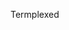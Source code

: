 Termplexed
<!-- 
<pre><kbd>
┌───────────────────────────────────────
│╒╒╒╒═╗  ▄■■■■■■■■■■■■■■■■■■■■■■■■■■■■▄▐
│║║║║ ║∙▓▓▒░·▒t▒e▒r▒m▒p▒l▒e▒x▒e▒d▒°·░▒▓▐
└─╖╓─┘° █▀▀▀▀▀▀▀▀▀▀▀▀▀▀▀▀▀▀▀▀▀▀▀▀▀▀▀▀▀▀▐
 ┌╨╨┐ ║∙█                            [[▐
 │  │ ° █                            [[▐
 ┌≡≡┐ ║∙█                            [░▐
 │▲▲│ ° █                            [[▐
 ▲  ▲ ║∙█                            [[▐
 ▐▌▐▌ ° █▬▬▬▬▬▬▬▬▬▬▬▬▬▬▬▬▬▬▬▬▬▬▬▬▬▬▬▬▬▬█
  ▀▀  ║∙▀▬▬▬▬▬▬▬▬▬▬▬▬▬▬▬▬▬▬▬▬▬▬▬▬▬▬▬▬▬▬█
∙ ▼▼  ° ╙──────────────────────────────┐
▌ ║║ ║║║▌               «────════════╕ ▌
▌┌╜╚═══╗▌             «─────═════════╡ ▌
▌│ ║░║ ╚╕      ┌╥───────╗     ╔══════╡ ▌
▌│ ║░║ ║╘══════╧╣∙∙ ∙∙ ∙╙┬────╜┌──┐∙┌┘▐ 
▌│┐┐┐┐┐┐┐┐┐┐┐┐┐┐╙────────┴─────┴────┘ █ 
▌│││││││││││││││┐▄▀▄▀▄▀▄▀▄▀▄▀▄▀▄▀▄▀▄▀▄▀ 
▌└└└└└└└└└└└└└└└ ▄ ▄ ▄ ▄ ▄ ▄ ▄ ▄ ▄ ▄ ▄█ 
█ █ █ █ █ █ █ █ █ █ █ █ █ █ █ █ █ █ █ █ 

Made with Termplexed-ANSI drawer ;P

ΩΩΩΩΩΩΩΩΩΩΩΩΩΩΩΩΩΩΩΩΩΩΩΩΩΩΩΩΩΩΩΩΩΩΩΩΩΩΩΩΩΩΩΩΩΩΩΩΩΩΩΩΩΩΩΩΩΩΩΩΩΩΩΩΩΩΩΩΩΩΩΩΩΩΩ
ΩΩΩΩΩΩΩΩΩΩΩΩΩÜÜÜÜÜÜÜÜÜÜÜÜÜÜÜΩΩΩΩΩΩΩΩΩΩΩΩΩΩΩΩΩΩΩΩΩΩΩΩΩΩΩΩΩΩΩΩΩΩΩΩΩΩΩΩΩΩΩΩΩΩΩ
ΩΩΩΩΩÜÜÜÜÜÜÜÜÜÜÜÜÜÜÜÜÜÜÜÜÜÜÜÜÜÜÜÜÜÜÜÜÜÜÜÜΩΩΩΩΩΩΩΩΩΩΩΩΩΩΩΩΩΩΩΩΩΩΩΩΩΩΩΩΩΩΩΩΩΩ
ΩΩÜÜÜÜÜÜÜÜΩΩΩΩΩΩ¬ΩΩΩΩΩÜÜÜÜÜÜÜÜÜÜÜÜÜÜÜÜÜÜÜÜÜÜÜÜÜÜΩΩΩΩΩΩΩΩΩΩΩΩΩΩΩΩΩΩΩΩΩΩΩΩΩΩΩ
ΩΩΩ¬ΩΩΩΩΩΩΩΩΩΩΩΩΩΩΩΩΩΩΩΩΩôôôôôôôôôôôôÜÜÜÜôôΩÜÜÜÜÜÜÜΩΩΩΩΩΩΩΩΩΩΩΩΩΩΩΩΩΩΩΩΩΩΩΩ
ΩΩΩΩΩΩΩΩôôôôôôôôôôôôôôôôôôôôôºôôôôôΩ¬ΩΩΩÜÜÜÜôôôΩΩΩÜÜÜΩΩΩΩΩΩΩΩΩΩΩΩΩΩΩΩΩΩΩΩΩΩ
ΩΩΩΩΩΩΩôôôôôôôôôôôôôôôôôôôôôôôôôôôôôôôôôôôôôÜÜÜÜôΩΩΩÜÜÜÜΩΩΩΩΩΩΩΩΩΩΩΩΩΩΩΩΩΩΩ
Ω½½ΩΩΩôôôôôôôô║║║║║║║║║║║║║║║║║ôôôôôôôôôôôº¬ôôôôÜÜôôΩΩÜÜÜÜΩΩΩΩΩΩΩΩΩΩΩΩΩΩΩΩΩ
ΩºΩ½ôôôôô║║║║║║║║║║║║║║║║║║║║║║║║║║║║║ôôôôôôôôôôôôÜÜÜÜôΩΩÜÜÜÜΩΩΩΩΩΩΩΩΩΩΩΩΩΩ
½½½║║║║║║║••πππ¬¬ππππππΩΩΦΦΦΦΦΦΦ║║║║║║║║║║║║ôôôôôôôôôôÜÜÜôΩÜÜΩΩΩΩΩΩΩΩΩΩΩΩΩΩ
ΩΩ╙½•••ΩΩπππππππππΩΦΦΦΦΦ☼☼☼☼☼☼☼☼☼☼☼☼☼☼☼║║║║║²║║║ôôôôôôôôôÜÜÜÜÜΩΩΩΩΩΩΩΩΩΩΩΩΩ
ΩΩ╙╙║║║║ΩΩΩΦΩΦΦΦΦΦΦΦΩ☼☼☼☼☼☼☼☼☼☼☼☼☼☼☼☼☼☼☼☼ΩΩ║║║║Ω║║║²φôôôôôôôÜÜÜΩΩΩΩΩΩΩΩΩΩΩΩ
ΩΩΩ•¬¬½║║║ΩΦΦΦΦΦΦΦΦ☼☼☼☼☼☼☼☼·······☼☼☼☼☼•☼☼☼ΩΩΩ║║║║Ω║║║⌠ôôôφôÜÜôÜÜΩΩΩΩΩΩΩΩΩΩ
ΩΩ¬ô••╙½½║║║ΦΦΦΦΦΦ☼☼☼☼☼░░░▒▒▒·······☼☼☼☼☼☼☼ΩΩΩΩΦΦ║¬║║║║φ⌠ôôôφÜÜôΩÜπΩΩΩΩΩΩΩΩ
ΩΩΩΩô••╙¬½½║║ΦΦΦΦΦ☼☼☼☼☼☼░░▒▒░········☼☼☼☼•☼☼ΩΩΩΦΦΦΦΦ║║║║║φφ⌠ôôÜÜôÜΩΩΩΩΩΩΩΩΩ
ΩΩΩΩΩΩ••ô╙╙½║║║ΦΦΦΦ☼☼☼☼☼☼·☼·░░·······☼☼☼☼☼☼₧₧₧ΩΦΦΦΦΦΦ║║║║║½πΩôôÜÜΩ½½ΩΩΩΩΩΩΩ
ÜÜΩΩΩΩΩΩ••ô¬¬½║║║π₧₧☼☼☼☼☼☼··········☼☼☼☼☼☼₧₧₧₧ΦΦΦΦΦΦ║║π½║║║║½½½ôÜôΩΩΩΩΩΩΩΩΩ
ΩÜÜÜΩΩΩôô•••ôº¬½║║¼₧₧₧☼☼☼☼☼☼☼☼☼☼☼☼☼☼☼☼☼☼☼₧₧₧₧ΦΦΦ║║║║Ω½½ººº½║║ΩΩΩΩΩΩΩΩΩΩΩΩΩΩ
ΩΩΩÜÜΩΩôôôô•••ôºº½║║¼₧₧₧₧☼☼☼☼☼☼☼☼☼☼☼☼☼πππ₧₧₧Φ║║║║½½••ººº½½ΩôôôôÜÜΩΩΩΩΩΩΩΩΩΩ
ΩΩΩÜÜÜΩôôôôôôô•••ôôô║║║₧₧₧ππππ☼☼ππ☼πππππππππ║║¼¼••••¬º½½ôôôôÜÜôôÜÜΩΩΩΩΩΩΩΩΩ
ΩΩΩΩÜÜÜΩôôôôôôôôô•••••║║║║║ππππππππππππ║║║║πππ•••½½Ω¬ôôôôôôôôôÜÜΩÜΩΩΩΩΩΩΩΩΩ
ΩΩΩΩΩΩÜÜÜôôôôôôôôôôôô••••••║║║║║║║║ôôô¬ººººº•••ôôôôôôôôôôôôÜÜÜΩÜÜÜÜΩΩΩΩΩΩΩΩ
ΩΩΩΩΩΩΩÜÜÜôΩΩôôôôôôôôôôôôôôôôô•••••••••••••••ôôôôôôôôôôôôôΩΩÜÜÜÜÜÜÜΩΩΩΩΩΩΩΩ
ΩΩΩΩΩΩΩΩÜÜÜÜôôôôôôôôôôôôΩΩôôôΩΩôôôôôôôôôôôôôôôôôôôôôôôôôôôôôÜÜÜÜÜÜÜΩΩΩΩΩΩΩΩ
ΩΩΩΩΩΩΩΩΩΩÜÜÜÜΩΩΩôôôôôôôôôôôôôôôôôôôôôôôôôôôôôôôôôôôôôôôôôôÜΩÜΩÜÜΩÜΩΩΩΩΩΩΩΩ
ΩΩΩΩΩΩΩΩΩΩΩΩΩÜÜÜÜΩΩΩΩΩΩôôôôôôôôôôôôôôôôôôôôôôôôôôôôôôôôôôôôôÜÜÜΩΩΩΩΩΩΩΩΩΩΩΩ
ΩΩΩΩΩΩΩΩΩΩΩΩΩΩΩΩΩÜÜÜÜÜΩΩΩΩΩΩΩΩΩΩΩΩΩΩΩΩôôôôôôôôôôôôôôôôôôôΩΩÜÜÜΩΩÜΩΩΩΩΩΩΩΩΩΩ
ΩΩΩΩΩΩΩΩΩΩΩΩΩΩΩΩΩΩΩΩΩΩÜÜÜÜÜÜÜÜΩΩΩΩΩΩΩΩΩΩΩΩΩΩΩΩΩΩΩΩΩΩΩΩΩΩΩΩΩΩΩΩÜΩΩΩΩΩΩΩΩΩΩΩΩ
ΩΩΩΩΩΩΩΩΩΩΩΩΩΩΩΩΩΩΩΩΩΩΩΩΩΩΩΩΩΩΩΩΩΩΩΩΩΩΩΩΩΩΩΩΩΩΩΩΩΩΩôΩΩΩΩΩΩΩΩΩΩΩΩΩΩΩΩΩΩΩΩΩΩΩ
ΩΩΩΩΩΩΩΩΩΩΩΩΩΩΩΩΩΩΩΩΩΩΩΩΩΩΩΩΩΩΩΩΩΩΩΩΩΩΩΩΩΩΩΩΩΩΩΩΩΩΩΩΩΩΩΩΩΩÜΩΩΩΩΩΩΩΩΩΩΩΩΩΩΩΩ
</kbd></pre>
-->
<!--
Inspiration:
<pre><kbd>
 ···ANTARES·DV·INFORMATION·FILE···LAST·REVISED·15-05-94···DONE·BY·ACCESS/ADV···

               · ·· ··· ─────────────────────────────── ··· ·· ·
         · ·· ··· ──────────────────────────────────────────── ··· ·· ·
             ┌╦═══╦┐ ┌╦═══╦┐ ┌╦═╦═╦┐ ┌╦═══╦┐ ┌╦═══╦┐ ┌╦═══╦┐ ┌╦═══╦┐
             ├╬═══╬┤ │║   ║│    ║    ├╬═══╬┤ │╠══╦╩┘ ├╬══    └╩═══╦┐
             └╩   ╩┘ └╩   ╩┘    ╩    └╩   ╩┘ └╩  ╚═┘ └╩═══╩┘ └╩═══╩┘
         · ·· ··· ──────────────··Future·Now·!··────────────── ··· ·· ·
               · ·· ··· ─────────────────────────────── ··· ·· ·

┌─·─··─·────·─────·─── · ──────·─────·─·─┐     ┌─·─·─────·──·────·──·──·──··──┐
│  oTHER PEoPLE WHo CLÆiM To BE ÆNTÆRES  │     ·   ∞ WαNT To CoNTαCT US ¿ ∞   │
·    MEMBER ÆRE MiSiNFoRMED oR STUPiD    ·     │         ↕ WRiTε Tφ ↕         ·
│                                        │     │                              ·
·         ÆCCESS /\/ OrGaNiZeR / CφDER   ·     ·    ≈ RUE DU MiLLENÆiRE 3 ≈   │
·    WHiTE TiGER \/\ CφDER               ·     │      ≈ 7080.FRÆMERiES ≈      ·
│          CoBRÆ /\/ WoRLD HQ SYSoP      │     ·         ► BεLGiUM ◄          │
·      WonderBoy \/\ MuSiCiAn            ·     │                              │
└──·─···───·─────·──── · ───────·─·──────┘     └─···───·──·──·──────·───────·─┘
  ► ► ► We Are STill Looking For New Members æ Contact Us If Interrested ◄ ◄ ◄

     -=·/\·=> ElecTroNiCs MAiL SuPPoRt   2 : 2 9 3 / 2 8 0 3 . 3 <=·/\·=-

► ► ► ► ►   A N T A R E S  D V    D i S T R i B U T i O N    S i T E  ◄ ◄ ◄ ◄ ◄
┌────────────────────┬─────────────────┬──────────────────┬───────────────────┐
│    BφÆRD NÆME      │      SYSoP      │  QUÆLiFiCÆTioN   │  The MÆGiC NUMBÆZ │
├────────────────────┼─────────────────┼──────────────────┼───────────────────┤
├··UlTiMÆT·BBS·······│··CoBRÆ··········│·ÆNTÆRES·DV··WHQ··│··+32-2-375.56.51··┤
├··ViRTUÆL·ÆCCESS····│··DÆViD·↔·BERT···│···WaLLoNiE HQ····│··+32-69-45.51.77··┤
├··MySTiCal·ThiEveS··│··TemPest········│···FlandreZ HQ····│··+32-9-220.13.54··┤
├··MulTiNet·II·······│··LiVinG NaTuRe··│·····DiSTSiTE·····│··+32-50-36.33.96··┤
├··CaRRieR·Of·BeLiEf·│··Dr·Shinto······│·····DiSTSiTE·····│··+32-50-34.04.28··┤
├··LandScape·BBS·····│··The SQueeZe····│·····DiSTSiTE·····│··+32-2-757.07.76··┤
├··MulTiNet·IV·······│··CHRiS··········│·····DiSTSiTE·····│··+32-59-51.57.32··┤
├··DataCom·II········│··Fαß············│·····DiSTSiTE·····│··+32-71-47.22.86··┤
└────────────────────┴─────────────────┴──────────────────┴───────────────────┘
►►►►►►► ► ► ► ► ►  D·i·S·T·S·i·T·e  A·l·W·a·y·S  W·a·n·T·e·D  ◄ ◄ ◄ ◄ ◄ ◄◄◄◄◄◄◄
</kbd></pre>
-->

<!--
### Hi there 👋

**Termplexed/Termplexed** is a ✨ _special_ ✨ repository because its `README.md` (this file) appears on your GitHub profile.

Here are some ideas to get you started:

- 🔭 I’m currently working on ...
- 🌱 I’m currently learning ...
- 👯 I’m looking to collaborate on ...
- 🤔 I’m looking for help with ...
- 💬 Ask me about ...
- 📫 How to reach me: ...
- 😄 Pronouns: ...
- ⚡ Fun fact: ...
-->
